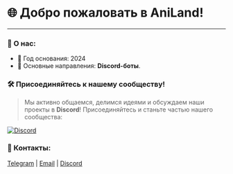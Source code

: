 # 🌐 Добро пожаловать в AniLand!

---

### 🚀 О нас:
- 📍 Год основания: 2024
- 💼 Основные направления: **Discord-боты**.

### 🛠️ Присоединяйтесь к нашему сообществу!

> Мы активно общаемся, делимся идеями и обсуждаем наши проекты в **Discord**! Присоединяйтесь и станьте частью нашего сообщества:

[![Discord](https://img.shields.io/badge/Discord-5865F2?style=for-the-badge&logo=discord&logoColor=white)](https://discord.gg/Kmpk7sBCVQ)

### 👥 Контакты:
[Telegram](https://t.me/aniland_ds) | [Email](mailto:aniland.help@gmail.com) | [Discord](https://discord.gg/Kmpk7sBCVQ)
